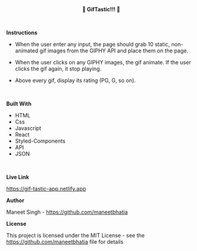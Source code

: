 **<center>📘 GifTastic!!! 📘</center>**

<br>

**Instructions**

- When the user enter any input, the page should grab 10 static, non-animated gif images from the GIPHY API and place them on the page.

- When the user clicks on any GIPHY images, the gif animate. If the user clicks the gif again, it stop playing.

- Above every gif, display its rating (PG, G, so on).

<br>

**Built With**

- HTML
- Css
- Javascript
- React
- Styled-Components
- API
- JSON

<br>

**Live Link**

https://gif-tastic-app.netlify.app
<br>

**Author**

Maneet Singh - https://github.com/maneetbhatia
<br>

**License**

This project is licensed under the MIT License - see the https://github.com/maneetbhatia file for details
